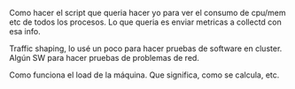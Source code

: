 Como hacer el script que queria hacer yo para ver el consumo de cpu/mem etc de todos los procesos.
Lo que queria es enviar metricas a collectd con esa info.

Traffic shaping, lo usé un poco para hacer pruebas de software en cluster.
Algún SW para hacer pruebas de problemas de red.

Como funciona el load de la máquina. Que significa, como se calcula, etc.


